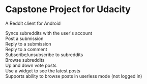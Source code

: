 # Capstone Project for Udacity

A Reddit client for Android

Syncs subreddits with the user's account  
Post a submission  
Reply to a submission  
Reply to a comment  
Subscribe/unsubscribe to subreddits  
Browse subreddits  
Up and down vote posts  
Use a widget to see the latest posts  
Supports ability to browse posts in userless mode (not logged in)  
